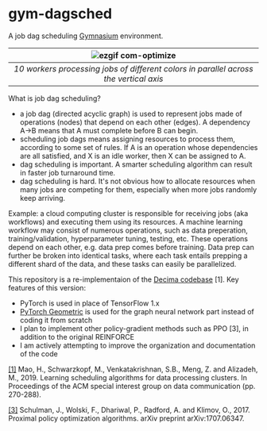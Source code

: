 # gym-dagsched

A job dag scheduling [Gymnasium](https://github.com/Farama-Foundation/Gymnasium) environment.

| ![ezgif com-optimize](https://user-images.githubusercontent.com/20342690/217447704-5f5a6ad2-4d16-4e2b-9515-99b2ee1e70b0.gif)| 
|:--:| 
| *10 workers processing jobs of different colors in parallel across the vertical axis* |

What is job dag scheduling?
- a job dag (directed acyclic graph) is used to represent jobs made of operations (nodes) that depend on each other (edges). A dependency A->B means that A must complete before B can begin.
- scheduling job dags means assigning resources to process them, according to some set of rules. If A is an operation whose dependencies are all satisfied, and X is an idle worker, then X can be assigned to A.
- dag scheduling is important. A smarter scheduling algorithm can result in faster job turnaround time.
- dag scheduling is hard. It's not obvious how to allocate resources when many jobs are competing for them, especially when more jobs randomly keep arriving.

Example: a cloud computing cluster is responsible for receiving jobs (aka workflows) and executing them using its resources. A machine learning workflow may consist of numerous operations, such as data preperation, training/validation, hyperparameter tuning, testing, etc. These operations depend on each other, e.g. data prep comes before training. Data prep can further be broken into identical tasks, where each task entails prepping a different shard of the data, and these tasks can easily be parallelized.

This repository is a re-implementaion of the [Decima codebase](https://github.com/hongzimao/decima-sim) [1]. Key features of this version:
- PyTorch is used in place of TensorFlow 1.x 
- [PyTorch Geometric](https://github.com/pyg-team/pytorch_geometric) is used for the graph neural network part instead of coding it from scratch
- I plan to implement other policy-gradient methods such as PPO [3], in addition to the original REINFORCE
- I am actively attempting to improve the organization and documentation of the code

[[1]](https://dl.acm.org/doi/abs/10.1145/3341302.3342080) Mao, H., Schwarzkopf, M., Venkatakrishnan, S.B., Meng, Z. and Alizadeh, M., 2019. Learning scheduling algorithms for data processing clusters. In Proceedings of the ACM special interest group on data communication (pp. 270-288).

[[3]](https://arxiv.org/pdf/1707.06347.pdf) Schulman, J., Wolski, F., Dhariwal, P., Radford, A. and Klimov, O., 2017. Proximal policy optimization algorithms. arXiv preprint arXiv:1707.06347.





